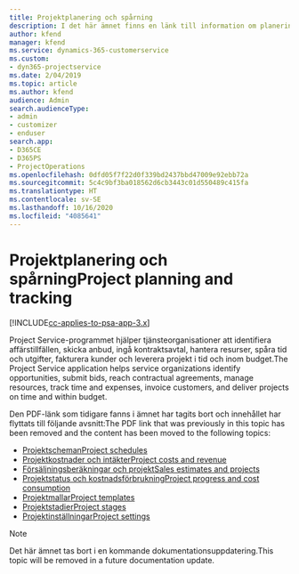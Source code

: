 ```yaml
---
title: Projektplanering och spårning
description: I det här ämnet finns en länk till information om planering och spårning i Project Service Automation.
author: kfend
manager: kfend
ms.service: dynamics-365-customerservice
ms.custom:
- dyn365-projectservice
ms.date: 2/04/2019
ms.topic: article
ms.author: kfend
audience: Admin
search.audienceType:
- admin
- customizer
- enduser
search.app:
- D365CE
- D365PS
- ProjectOperations
ms.openlocfilehash: 0dfd05f7f22d0f339bd2437bbd47009e92ebb72a
ms.sourcegitcommit: 5c4c9bf3ba018562d6cb3443c01d550489c415fa
ms.translationtype: HT
ms.contentlocale: sv-SE
ms.lasthandoff: 10/16/2020
ms.locfileid: "4085641"
---
```

# <a name="project-planning-and-tracking"></a><span data-ttu-id="6398e-103">Projektplanering och spårning</span><span class="sxs-lookup"><span data-stu-id="6398e-103">Project planning and tracking</span></span>

[!INCLUDE[cc-applies-to-psa-app-3.x](../../includes/cc-applies-to-psa-app-3x.md)]

<span data-ttu-id="6398e-104">Project Service-programmet hjälper tjänsteorganisationer att identifiera affärstillfällen, skicka anbud, ingå kontraktsavtal, hantera resurser, spåra tid och utgifter, fakturera kunder och leverera projekt i tid och inom budget.</span><span class="sxs-lookup"><span data-stu-id="6398e-104">The Project Service application helps service organizations identify opportunities, submit bids, reach contractual agreements, manage resources, track time and expenses, invoice customers, and deliver projects on time and within budget.</span></span> 

<span data-ttu-id="6398e-105">Den PDF-länk som tidigare fanns i ämnet har tagits bort och innehållet har flyttats till följande avsnitt:</span><span class="sxs-lookup"><span data-stu-id="6398e-105">The PDF link that was previously in this topic has been removed and the content has been moved to the following topics:</span></span>

- [<span data-ttu-id="6398e-106">Projektscheman</span><span class="sxs-lookup"><span data-stu-id="6398e-106">Project schedules</span></span>](../project-creating.md)
- [<span data-ttu-id="6398e-107">Projektkostnader och intäkter</span><span class="sxs-lookup"><span data-stu-id="6398e-107">Project costs and revenue</span></span>](../project-estimating.md)
- [<span data-ttu-id="6398e-108">Försäljningsberäkningar och projekt</span><span class="sxs-lookup"><span data-stu-id="6398e-108">Sales estimates and projects</span></span>](../project-leveraging.md)
- [<span data-ttu-id="6398e-109">Projektstatus och kostnadsförbrukning</span><span class="sxs-lookup"><span data-stu-id="6398e-109">Project progress and cost consumption</span></span>](../project-tracking.md)
- [<span data-ttu-id="6398e-110">Projektmallar</span><span class="sxs-lookup"><span data-stu-id="6398e-110">Project templates</span></span>](../project-templates.md)
- [<span data-ttu-id="6398e-111">Projektstadier</span><span class="sxs-lookup"><span data-stu-id="6398e-111">Project stages</span></span>](../project-stages.md)
- [<span data-ttu-id="6398e-112">Projektinställningar</span><span class="sxs-lookup"><span data-stu-id="6398e-112">Project settings</span></span>](../project-settings.md)

> [!NOTE]
> <span data-ttu-id="6398e-113">Det här ämnet tas bort i en kommande dokumentationsuppdatering.</span><span class="sxs-lookup"><span data-stu-id="6398e-113">This topic will be removed in a future documentation update.</span></span> 
